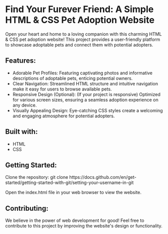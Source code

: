 <!DOCTYPE html>
<html lang="en">
<head>
  <meta charset="UTF-8">
  <meta name="viewport" content="width=device-width, initial-scale=1.0">
</head>
<body>
  <h1>Find Your Furever Friend: A Simple HTML & CSS Pet Adoption Website</h1>
  <p>Open your heart and home to a loving companion with this charming HTML & CSS pet adoption website! This project provides a user-friendly platform to showcase adoptable pets and connect them with potential adopters.</p>

  <h2>Features:</h2>
  <ul>
    <li>Adorable Pet Profiles: Featuring captivating photos and informative descriptions of adoptable pets, enticing potential owners.</li>
    <li>Clear Navigation: Streamlined HTML structure and intuitive navigation make it easy for users to browse available pets.</li>
    <li>Responsive Design (Optional): (If your project is responsive) Optimized for various screen sizes, ensuring a seamless adoption experience on any device.</li>
    <li>Visually Appealing Design: Eye-catching CSS styles create a welcoming and engaging atmosphere for potential adopters.</li>
  </ul>

  <h2>Built with:</h2>
  <ul>
    <li>HTML</li>
    <li>CSS</li>
  </ul>

  <h2>Getting Started:</h2>
  <p>Clone the repository: git clone https://docs.github.com/en/get-started/getting-started-with-git/setting-your-username-in-git</p>
  <p>Open the index.html file in your web browser to view the website.</p>

  <h2>Contributing:</h2>
  <p>We believe in the power of web development for good! Feel free to contribute to this project by improving the website's design or functionality.</p>
</body>
</html>
